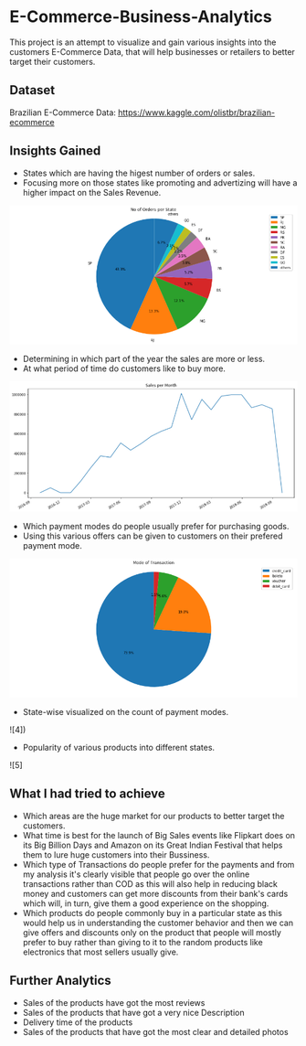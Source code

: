 # E-Commerce-Business-Analytics
This project is an attempt to visualize and gain various insights into the customers E-Commerce Data, that will help businesses or retailers to better target their customers. 

## Dataset

Brazilian E-Commerce Data: https://www.kaggle.com/olistbr/brazilian-ecommerce

## Insights Gained

* States which are having the higest number of orders or sales.
* Focusing more on those states like promoting and advertizing will have a higher impact on the Sales Revenue.

![1](https://github.com/Gourav-Singh91/E_Commerce_Data-Analysis/blob/a2c5f3473629e36da51968b3277bd79377f7865f/des_1.png)

* Determining in which part of the year the sales are more or less.
* At what period of time do customers like to buy more.

![2](https://github.com/Gourav-Singh91/E_Commerce_Data-Analysis/blob/29af57e55d3fcb5ef3e7fa95b0b09e6d1f2f1af3/des_2.png)

* Which payment modes do people usually prefer for purchasing goods.
* Using this various offers can be given to customers on their prefered payment mode.

![3](https://github.com/Gourav-Singh91/E_Commerce_Data-Analysis/blob/b0ffe9a48f1a62d578455d88c799bdf0e0bab74e/des_3.png)

* State-wise visualized on the count of payment modes.

![4])

* Popularity of various products into different states.

![5]

## What I had tried to achieve
* Which areas are the huge market for our products to better target the customers.
* What time is best for the launch of Big Sales events like Flipkart does on its Big Billion Days and Amazon on its Great Indian Festival that helps them to lure huge customers into their Bussiness.
* Which type of Transactions do people prefer for the payments and from my analysis it's clearly visible that people go over the online transactions rather than COD as this will also help in reducing black money and customers can get more discounts from their bank's cards which will, in turn, give them a good experience on the shopping.
* Which products do people commonly buy in a particular state as this would help us in understanding the customer behavior and then we can give offers and discounts only on the product that people will mostly prefer to buy rather than giving to it to the random products like electronics that most sellers usually give.

## Further Analytics
* Sales of the products have got the most reviews
* Sales of the products that have got a very nice Description
* Delivery time of the products
* Sales of the products that have got the most clear and detailed photos
